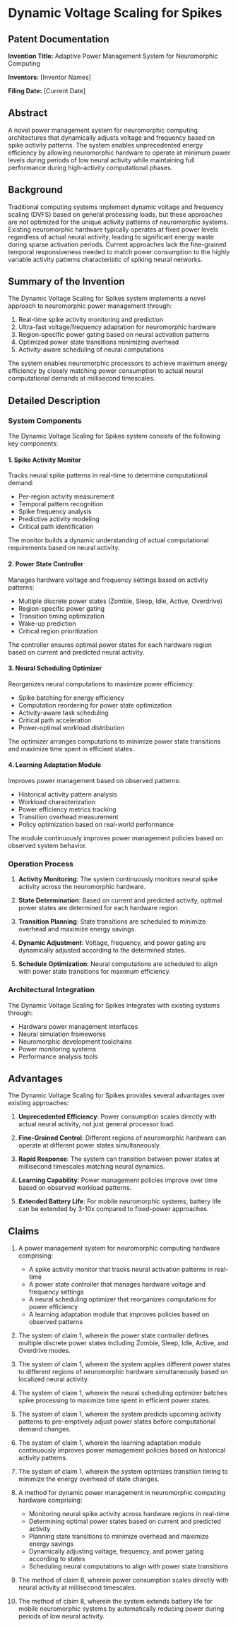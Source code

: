 
# Dynamic Voltage Scaling for Spikes

## Patent Documentation

**Invention Title:** Adaptive Power Management System for Neuromorphic Computing

**Inventors:** [Inventor Names]

**Filing Date:** [Current Date]

## Abstract

A novel power management system for neuromorphic computing architectures that dynamically adjusts voltage and frequency based on spike activity patterns. The system enables unprecedented energy efficiency by allowing neuromorphic hardware to operate at minimum power levels during periods of low neural activity while maintaining full performance during high-activity computational phases.

## Background

Traditional computing systems implement dynamic voltage and frequency scaling (DVFS) based on general processing loads, but these approaches are not optimized for the unique activity patterns of neuromorphic systems. Existing neuromorphic hardware typically operates at fixed power levels regardless of actual neural activity, leading to significant energy waste during sparse activation periods. Current approaches lack the fine-grained temporal responsiveness needed to match power consumption to the highly variable activity patterns characteristic of spiking neural networks.

## Summary of the Invention

The Dynamic Voltage Scaling for Spikes system implements a novel approach to neuromorphic power management through:

1. Real-time spike activity monitoring and prediction
2. Ultra-fast voltage/frequency adaptation for neuromorphic hardware
3. Region-specific power gating based on neural activation patterns
4. Optimized power state transitions minimizing overhead
5. Activity-aware scheduling of neural computations

The system enables neuromorphic processors to achieve maximum energy efficiency by closely matching power consumption to actual neural computational demands at millisecond timescales.

## Detailed Description

### System Components

The Dynamic Voltage Scaling for Spikes system consists of the following key components:

#### 1. Spike Activity Monitor

Tracks neural spike patterns in real-time to determine computational demand:

- Per-region activity measurement
- Temporal pattern recognition
- Spike frequency analysis
- Predictive activity modeling
- Critical path identification

The monitor builds a dynamic understanding of actual computational requirements based on neural activity.

#### 2. Power State Controller

Manages hardware voltage and frequency settings based on activity patterns:

- Multiple discrete power states (Zombie, Sleep, Idle, Active, Overdrive)
- Region-specific power gating
- Transition timing optimization
- Wake-up prediction
- Critical region prioritization

The controller ensures optimal power states for each hardware region based on current and predicted neural activity.

#### 3. Neural Scheduling Optimizer

Reorganizes neural computations to maximize power efficiency:

- Spike batching for energy efficiency
- Computation reordering for power state optimization
- Activity-aware task scheduling
- Critical path acceleration
- Power-optimal workload distribution

The optimizer arranges computations to minimize power state transitions and maximize time spent in efficient states.

#### 4. Learning Adaptation Module

Improves power management based on observed patterns:

- Historical activity pattern analysis
- Workload characterization
- Power efficiency metrics tracking
- Transition overhead measurement
- Policy optimization based on real-world performance

The module continuously improves power management policies based on observed system behavior.

### Operation Process

1. **Activity Monitoring**: The system continuously monitors neural spike activity across the neuromorphic hardware.

2. **State Determination**: Based on current and predicted activity, optimal power states are determined for each hardware region.

3. **Transition Planning**: State transitions are scheduled to minimize overhead and maximize energy savings.

4. **Dynamic Adjustment**: Voltage, frequency, and power gating are dynamically adjusted according to the determined states.

5. **Schedule Optimization**: Neural computations are scheduled to align with power state transitions for maximum efficiency.

### Architectural Integration

The Dynamic Voltage Scaling for Spikes integrates with existing systems through:

- Hardware power management interfaces
- Neural simulation frameworks
- Neuromorphic development toolchains
- Power monitoring systems
- Performance analysis tools

## Advantages

The Dynamic Voltage Scaling for Spikes provides several advantages over existing approaches:

1. **Unprecedented Efficiency**: Power consumption scales directly with actual neural activity, not just general processor load.

2. **Fine-Grained Control**: Different regions of neuromorphic hardware can operate at different power states simultaneously.

3. **Rapid Response**: The system can transition between power states at millisecond timescales matching neural dynamics.

4. **Learning Capability**: Power management policies improve over time based on observed workload patterns.

5. **Extended Battery Life**: For mobile neuromorphic systems, battery life can be extended by 3-10x compared to fixed-power approaches.

## Claims

1. A power management system for neuromorphic computing hardware comprising:
   - A spike activity monitor that tracks neural activation patterns in real-time
   - A power state controller that manages hardware voltage and frequency settings
   - A neural scheduling optimizer that reorganizes computations for power efficiency
   - A learning adaptation module that improves policies based on observed patterns

2. The system of claim 1, wherein the power state controller defines multiple discrete power states including Zombie, Sleep, Idle, Active, and Overdrive modes.

3. The system of claim 1, wherein the system applies different power states to different regions of neuromorphic hardware simultaneously based on localized neural activity.

4. The system of claim 1, wherein the neural scheduling optimizer batches spike processing to maximize time spent in efficient power states.

5. The system of claim 1, wherein the system predicts upcoming activity patterns to pre-emptively adjust power states before computational demand changes.

6. The system of claim 1, wherein the learning adaptation module continuously improves power management policies based on historical activity patterns.

7. The system of claim 1, wherein the system optimizes transition timing to minimize the energy overhead of state changes.

8. A method for dynamic power management in neuromorphic computing hardware comprising:
   - Monitoring neural spike activity across hardware regions in real-time
   - Determining optimal power states based on current and predicted activity
   - Planning state transitions to minimize overhead and maximize energy savings
   - Dynamically adjusting voltage, frequency, and power gating according to states
   - Scheduling neural computations to align with power state transitions

9. The method of claim 8, wherein power consumption scales directly with neural activity at millisecond timescales.

10. The method of claim 8, wherein the system extends battery life for mobile neuromorphic systems by automatically reducing power during periods of low neural activity.

